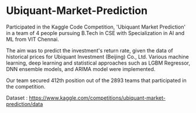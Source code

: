 # Ubiquant-Market-Prediction

Participated in the Kaggle Code Competition, 'Ubiquant Market Prediction' in a team of 4 people pursuing B.Tech in CSE with Specialization in AI and ML from VIT Chennai.

The aim was to predict the investment's return rate, given the data of historical prices for Ubiquant Investment (Beijing) Co., Ltd. 
Various machine learning, deep learning and statistical approaches such as LGBM Regressor, DNN ensemble models, and ARIMA model were implemented.

Our team secured 412th position out of the 2893 teams that participated in the competition.

Dataset : https://www.kaggle.com/competitions/ubiquant-market-prediction/data
